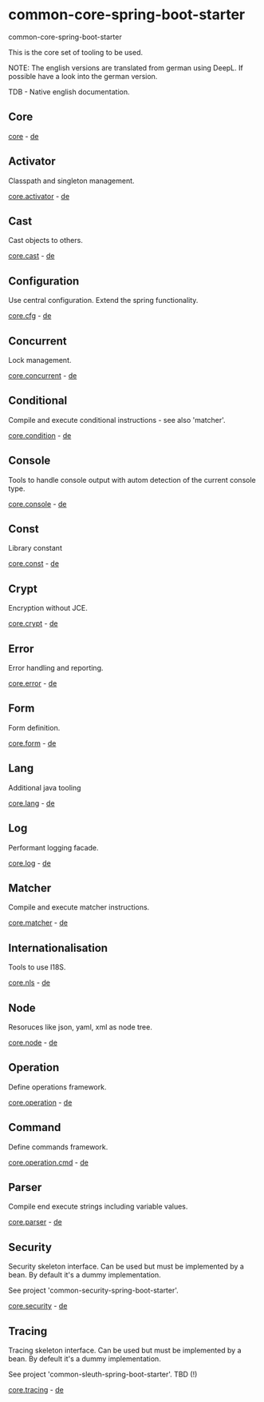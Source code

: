 # common-core-spring-boot-starter
common-core-spring-boot-starter

This is the core set of tooling to be used.

NOTE: The english versions are translated from german using DeepL. If possible have a look into the german version.

TDB - Native english documentation.

## Core

[core](src/main/java/org/summerclouds/common/core/readme.adoc) - [de](src/main/java/org/summerclouds/common/core/readme.de.adoc)

## Activator

Classpath and singleton management.

[core.activator](src/main/java/org/summerclouds/common/core/activator/readme.adoc) - [de](src/main/java/org/summerclouds/common/core/activator/readme.de.adoc)

## Cast

Cast objects to others.

[core.cast](src/main/java/org/summerclouds/common/core/cast/readme.adoc) - [de](src/main/java/org/summerclouds/common/core/cast/readme.de.adoc)

## Configuration

Use central configuration. Extend the spring functionality.

[core.cfg](src/main/java/org/summerclouds/common/core/cfg/readme.adoc) - [de](src/main/java/org/summerclouds/common/core/cfg/readme.de.adoc)

## Concurrent

Lock management.

[core.concurrent](src/main/java/org/summerclouds/common/core/concurrent/readme.adoc) - [de](src/main/java/org/summerclouds/common/core/concurrent/readme.de.adoc)

## Conditional

Compile and execute conditional instructions - see also 'matcher'.

[core.condition](src/main/java/org/summerclouds/common/core/condition/readme.adoc) - [de](src/main/java/org/summerclouds/common/core/condition/readme.de.adoc)

## Console

Tools to handle console output with autom detection of the current console type.

[core.console](src/main/java/org/summerclouds/common/core/console/readme.adoc) - [de](src/main/java/org/summerclouds/common/core/console/readme.de.adoc)

## Const

Library constant

[core.const](src/main/java/org/summerclouds/common/core/const/readme.adoc) - [de](src/main/java/org/summerclouds/common/core/const/readme.de.adoc)

## Crypt

Encryption without JCE.

[core.crypt](src/main/java/org/summerclouds/common/core/crypt/readme.adoc) - [de](src/main/java/org/summerclouds/common/core/crypt/readme.de.adoc)

## Error

Error handling and reporting.

[core.error](src/main/java/org/summerclouds/common/core/error/readme.adoc) - [de](src/main/java/org/summerclouds/common/core/error/readme.de.adoc)

## Form 

Form definition.

[core.form](src/main/java/org/summerclouds/common/core/form/readme.adoc) - [de](src/main/java/org/summerclouds/common/core/form/readme.de.adoc)

## Lang

Additional java tooling

[core.lang](src/main/java/org/summerclouds/common/core/lang/readme.adoc) - [de](src/main/java/org/summerclouds/common/core/lang/readme.de.adoc)

## Log

Performant logging facade.

[core.log](src/main/java/org/summerclouds/common/core/log/readme.adoc) - [de](src/main/java/org/summerclouds/common/core/log/readme.de.adoc)

## Matcher

Compile and execute matcher instructions.

[core.matcher](src/main/java/org/summerclouds/common/core/matcher/readme.adoc) - [de](src/main/java/org/summerclouds/common/core/matcher/readme.de.adoc)

## Internationalisation

Tools to use I18S.

[core.nls](src/main/java/org/summerclouds/common/core/nls/readme.adoc) - [de](src/main/java/org/summerclouds/common/core/nls/readme.de.adoc)

## Node

Resoruces like json, yaml, xml as node tree.

[core.node](src/main/java/org/summerclouds/common/core/node/readme.adoc) - [de](src/main/java/org/summerclouds/common/core/node/readme.de.adoc)

## Operation

Define operations framework.

[core.operation](src/main/java/org/summerclouds/common/core/operation/readme.adoc) - [de](src/main/java/org/summerclouds/common/core/operation/readme.de.adoc)

## Command 

Define commands framework.

[core.operation.cmd](src/main/java/org/summerclouds/common/core/operation/cmd/readme.adoc) - [de](src/main/java/org/summerclouds/common/core/operation/cmd/readme.de.adoc)

## Parser

Compile end execute strings including variable values.

[core.parser](src/main/java/org/summerclouds/common/core/parser/readme.adoc) - [de](src/main/java/org/summerclouds/common/core/parser/readme.de.adoc)

## Security

Security skeleton interface. Can be used but must be implemented by a bean. By default it's a dummy implementation.

See project 'common-security-spring-boot-starter'.

[core.security](src/main/java/org/summerclouds/common/core/security/readme.adoc) - [de](src/main/java/org/summerclouds/common/core/security/readme.de.adoc)

## Tracing

Tracing skeleton interface. Can be used but must be implemented by a bean. By defeult it's a dummy implementation.

See project 'common-sleuth-spring-boot-starter'.
TBD (!)

[core.tracing](src/main/java/org/summerclouds/common/core/tracing/readme.adoc) - [de](src/main/java/org/summerclouds/common/core/tracing/readme.de.adoc)
